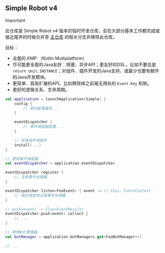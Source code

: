 ## Simple Robot v4

> [!important]
> 此仓库是 Simple Robot v4 版本的临时开发仓库，会在大部分基本工作都完成或接近尾声的时候合并至 [主仓库](https://github.com/simple-robot/simpler-robot)
> 的相关分支并移除此仓库。

目标：

- 全面的 KMP （Kotlin Multiplatform）
- 尽可能更全面的Java友好：阻塞、异步API；更友好的DSL，比如不要总是 `return Unit.INSTANCE`；对组件、插件开发的Java支持，或最少也要有额外的Java开发模块。
- 更简单、容易扩展的API。比如移除掉之前毫无用处的 `Event.Key` 机制。
- 更好的逻辑关系、生命周期。



```kotlin
val application = launchApplication(Simple) {
    config {
        // 部分配置属性...
    }

    eventDispatcher {
        // 事件调度器配置....
    }

    // 安装组件或插件
    install(...)
}

// 使用事件调度器
val eventDispatcher = application.eventDispatcher

eventDispatcher.register {
    // 注册事件处理器
}

eventDispatcher.listen<FooEvent> { event -> // this: EventContext
    // 指定类型地注册事件处理器
}

// push(event) -> Flow<EventResult>
eventDispatcher.push(event).collect {
    // ...
}

// 使用Bot管理器
val botManager = application.botManagers.get<FooBotManager>()

// ...
```

